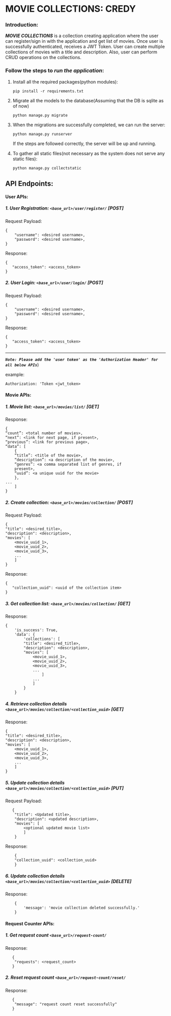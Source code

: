 # MOVIE COLLECTIONS: CREDY

### Introduction:
_**MOVIE COLLECTIONS**_ is a collection creating application where the user can register/sign in with the application and get list of movies. Once user is successfully authenticated, receives a JWT Token. User can create multiple collections of movies with a title and description. Also, user can perform CRUD operations on the collections.


### Follow the steps to _run the application_:

1. Install all the required packages(python modules):

    ```pip install -r requirements.txt```

2. Migrate all the models to the database(Assuming that the DB is sqlite as of now)
 
    ```python manage.py migrate```
    
3. When the migrations are successfully completed, we can run the server:

    ```python manage.py runserver```
    
    If the steps are followed correctly, the server will be up and running.
 
 4. To gather all static files(not necessary as the system does not serve any static files):
   
    ```python manage.py collectstatic```

## API Endpoints:

#### User APIs:
##### 1. User Registration: ```<base_url>/user/register/``` [POST]

   Request Payload:
   
    {
        "username": <desired username>,
        "password": <desired username>,
    }
    
   Response:
   
    {
       "access_token": <access_token>
    }

##### 2. User Login: ```<base_url>/user/login/``` [POST]

   Request Payload:
   
    {
        "username": <desired username>,
        "password": <desired username>,
    }
    
   Response:
   
    {
       "access_token": <access_token>
    }
_____

**_`Note: Please add the 'user token' as the 'Authorization Header' for all below APIs`_**)


example:
    
    Authorization: 'Token <jwt_token>

#### Movie APIs:
##### 1. Movie list: ```<base_url>/movies/list/``` [GET]
 
   Response:
   
    {
    “count”: <total number of movies>,
    “next”: <link for next page, if present>,
    “previous”: <link for previous page>,
    “data”: [
        {
        “title”: <title of the movie>,
        “description”: <a description of the movie>,
        “genres”: <a comma separated list of genres, if
        present>,
        “uuid”: <a unique uuid for the movie>
        },
    ...
        ]
    }
   
##### 2. Create collection: ```<base_url>/movies/collection/``` [POST]

   Request Payload:
   
    {
    "title": <desired_title>,
    "description": <description>,
    "movies": [
        <movie_uuid_1>,
        <movie_uuid_2>,
        <movie_uuid_3>,
        ...
        ]
    }
    
   Response:
   
    {
       "collection_uuid": <uuid of the collection item>
    }

##### 3. Get collection list: ```<base_url>/movies/collection/``` [GET]

   Response:
   
    {
        'is_success': True,
        'data': {
            'collections': [
            "title": <desired_title>,
            "description": <description>,
            "movies": [
                <movie_uuid_1>,
                <movie_uuid_2>,
                <movie_uuid_3>,
                ...
                    ]
                ...
                ]
            }
        }
    
##### 4. Retrieve collection details ```<base_url>/movies/collection/<collection_uuid>``` [GET]
   Response:
   
    {
    "title": <desired_title>,
    "description": <description>,
    "movies": [
        <movie_uuid_1>,
        <movie_uuid_2>,
        <movie_uuid_3>,
        ...
        ]
    }
   
##### 5. Update collection details ```<base_url>/movies/collection/<collection_uuid>``` [PUT]
   Request Payload:
   
       {
        "title": <Updated title>,
        "description": <updated description>,
        "movies": [
            <optional updated movie list>
            ]
        }
        
   Response:
   
        {
        "collection_uuid": <collection_uuid>
        }
        
##### 6. Update collection details ```<base_url>/movies/collection/<collection_uuid>``` [DELETE]
   Response:
   
        {
            'message': 'movie collection deleted successfully.'
        }

#### Request Counter APIs:
##### 1. Get request count ```<base_url>/request-count/```
   Response:
   
       {
        "requests": <request_count>
       }

##### 2. Reset request count ```<base_url>/request-count/reset/```
   Response:
   
       {
        "message": "request count reset successfully"
       }

